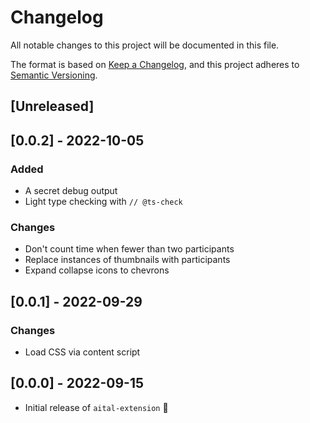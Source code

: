 # Changelog

All notable changes to this project will be documented in this file.

The format is based on [Keep a Changelog](https://keepachangelog.com/en/1.0.0/),
and this project adheres to [Semantic Versioning](https://semver.org/spec/v2.0.0.html).

## [Unreleased]

## [0.0.2] - 2022-10-05

### Added

- A secret debug output
- Light type checking with `// @ts-check`

### Changes

- Don't count time when fewer than two participants
- Replace instances of thumbnails with participants
- Expand collapse icons to chevrons

## [0.0.1] - 2022-09-29

### Changes

- Load CSS via content script

## [0.0.0] - 2022-09-15

- Initial release of `aital-extension` 🎉
